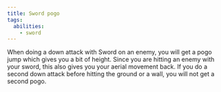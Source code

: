 ```yaml
---
title: Sword pogo
tags:
  abilities:
    - sword
---
```


When doing a down attack with Sword on an enemy, you will get a pogo jump which gives you a bit of height. Since you are hitting an enemy with your sword, this also gives you your aerial movement back. If you do a second down attack before hitting the ground or a wall, you will not get a second pogo.

<youtube-video id="m745rdTT-sI"></youtube-video>
